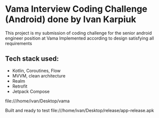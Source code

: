 # Vama Interview Coding Challenge (Android) done by Ivan Karpiuk

This project is my submission of coding challenge for the senior android engineer position at Vama
Implemented according to design satisfying all requirements

## Tech stack used:
* Kotlin, Coroutines, Flow
* MVVM, clean architecture
* Realm
* Retrofit
* Jetpack Compose

 file:///home/ivan/Desktop/vama
 
 Built and ready to test file:///home/ivan/Desktop/release/app-release.apk
